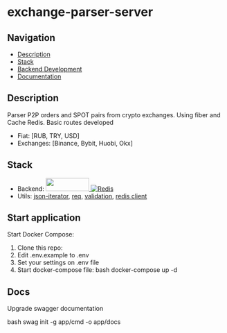 # exchange-parser-server

## Navigation

- [Description](#desc)
- [Stack](#stack)
- [Backend Development](#launch)
- [Documentation](#docs)


<a name="desc"></a>

## Description
Parser P2P orders and SPOT pairs from crypto exchanges.
Using fiber and Cache Redis.
Basic routes developed


- Fiat: [RUB, TRY, USD]
- Exchanges: [Binance, Bybit, Huobi, Okx]


<a name="stack"></a>

## Stack

- Backend:
  <a href=https://github.com/gofiber/fiber ><img src=https://gofiber.io/assets/images/logo.svg width="100" height="30">
  [![Redis](https://img.shields.io/badge/redis-%23DD0031.svg?style=for-the-badge&logo=redis&logoColor=white)](https://redis.io/)
- Utils: [json-iterator](https://github.com/json-iterator/go), [req](https://github.com/imroc/req), [validation](https://github.com/go-playground/validator), [redis client](https://github.com/go-redis/redis)


<a name="launch"></a>

## Start application
Start Docker Compose:
1. Clone this repo:
2. Edit .env.example to .env
3. Set your settings on .env file
4. Start docker-compose file:
bash
docker-compose up -d

<a name="docs"></a>

## Docs

Upgrade swagger documentation

bash
swag init -g app/cmd -o app/docs